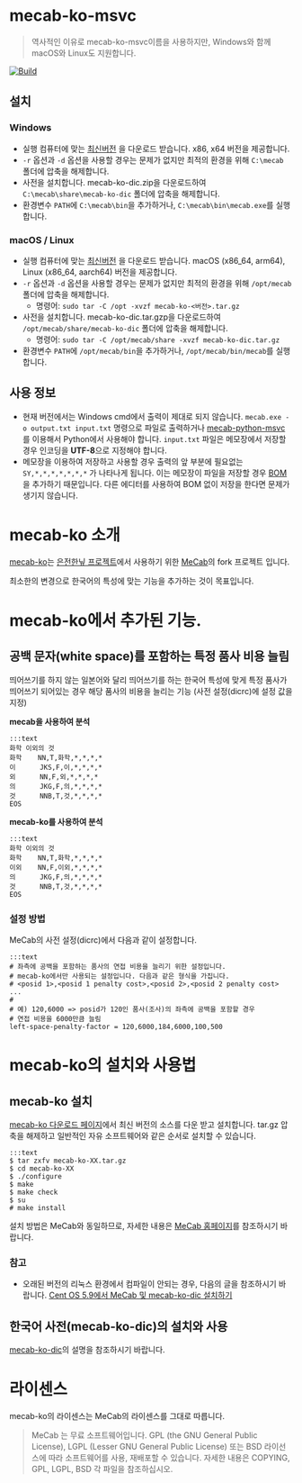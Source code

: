 # mecab-ko-msvc

> 역사적인 이유로 mecab-ko-msvc이름을 사용하지만, Windows와 함께 macOS와 Linux도 지원합니다.

[![Build](https://github.com/Pusnow/mecab-ko-msvc/actions/workflows/build.yml/badge.svg)](https://github.com/Pusnow/mecab-ko-msvc/actions/workflows/build.yml)

## 설치

### Windows

* 실행 컴퓨터에 맞는 [최신버전](https://github.com/Pusnow/mecab-ko-msvc/releases/latest) 을 다운로드 받습니다. x86, x64 버전을 제공합니다.
* `-r` 옵션과 `-d` 옵션을 사용할 경우는 문제가 없지만 최적의 환경을 위해 `C:\mecab` 폴더에 압축을 해제합니다.
* 사전을 설치합니다. mecab-ko-dic.zip을 다운로드하여 `C:\mecab\share\mecab-ko-dic` 폴더에 압축을 해제합니다.
* 환경변수 `PATH`에 `C:\mecab\bin`을 추가하거나, `C:\mecab\bin\mecab.exe`를 실행합니다.

### macOS / Linux

* 실행 컴퓨터에 맞는 [최신버전](https://github.com/Pusnow/mecab-ko-msvc/releases/latest) 을 다운로드 받습니다. macOS (x86_64, arm64), Linux (x86_64, aarch64) 버전을 제공합니다.
* `-r` 옵션과 `-d` 옵션을 사용할 경우는 문제가 없지만 최적의 환경을 위해 `/opt/mecab` 폴더에 압축을 해제합니다.
  * 명령어: `sudo tar -C /opt -xvzf mecab-ko-<버전>.tar.gz`
* 사전을 설치합니다. mecab-ko-dic.tar.gzp을 다운로드하여 `/opt/mecab/share/mecab-ko-dic` 폴더에 압축을 해제합니다.
  * 명령어: `sudo tar -C /opt/mecab/share -xvzf mecab-ko-dic.tar.gz`
* 환경변수 `PATH`에 `/opt/mecab/bin`을 추가하거나, `/opt/mecab/bin/mecab`를 실행합니다.

## 사용 정보

* 현재 버전에서는 Windows cmd에서 출력이 제대로 되지 않습니다. `mecab.exe -o output.txt input.txt` 명령으로 파일로 출력하거나 [mecab-python-msvc](https://github.com/Pusnow/mecab-python-msvc) 를 이용해서 Python에서 사용해야 합니다. `input.txt` 파일은 메모장에서 저장할 경우 인코딩을 **UTF-8**으로 지정해야 합니다.
* 메모장을 이용하여 저장하고 사용할 경우 출력의 앞 부분에 필요없는 `SY,*,*,*,*,*,*,*` 가 나타나게 됩니다. 이는 메모장이 파일을 저장할 경우 [BOM](https://ko.wikipedia.org/wiki/바이트_순서_표식)을 추가하기 때문입니다. 다른 에디터를 사용하여 BOM 없이 저장을 한다면 문제가 생기지 않습니다.


# mecab-ko 소개

[mecab-ko](https://bitbucket.org/eunjeon/mecab-ko)는 [은전한닢 프로젝트](http://eunjeon.blogspot.kr/)에서 사용하기 위한 [MeCab](http://mecab.googlecode.com/svn/trunk/mecab/doc/index.html)의 fork 프로젝트 입니다.

최소한의 변경으로 한국어의 특성에 맞는 기능을 추가하는 것이 목표입니다.

# mecab-ko에서 추가된 기능.

## 공백 문자(white space)를 포함하는 특정 품사 비용 늘림

띄어쓰기를 하지 않는 일본어와 달리 띄어쓰기를 하는 한국어 특성에 맞게 특정 품사가 띄어쓰기 되어있는 경우 해당 품사의 비용을 늘리는 기능 (사전 설정(dicrc)에 설정 값을 지정)

__mecab을 사용하여 분석__

    :::text
    화학 이외의 것
    화학    NN,T,화학,*,*,*,*
    이      JKS,F,이,*,*,*,*
    외      NN,F,외,*,*,*,*
    의      JKG,F,의,*,*,*,*
    것      NNB,T,것,*,*,*,*
    EOS

__mecab-ko를 사용하여 분석__

    :::text
    화학 이외의 것
    화학    NN,T,화학,*,*,*,*
    이외    NN,F,이외,*,*,*,*
    의      JKG,F,의,*,*,*,*
    것      NNB,T,것,*,*,*,*
    EOS

### 설정 방법

MeCab의 사전 설정(dicrc)에서 다음과 같이 설정합니다.

    :::text
    # 좌측에 공백을 포함하는 품사의 연접 비용을 늘리기 위한 설정입니다.
    # mecab-ko에서만 사용되는 설정입니다. 다음과 같은 형식을 가집니다.
    # <posid 1>,<posid 1 penalty cost>,<posid 2>,<posid 2 penalty cost> ...
    # 
    # 예) 120,6000 => posid가 120인 품사(조사)의 좌측에 공백을 포함할 경우
    # 연접 비용을 6000만큼 늘림
    left-space-penalty-factor = 120,6000,184,6000,100,500

# mecab-ko의 설치와 사용법

## mecab-ko 설치

  [mecab-ko 다운로드 페이지](https://bitbucket.org/eunjeon/mecab-ko/downloads)에서 최신 버전의 소스를 다운 받고 설치합니다. tar.gz 압축을 해제하고 일반적인 자유 소프트웨어와 같은 순서로 설치할 수 있습니다.

    :::text
    $ tar zxfv mecab-ko-XX.tar.gz
    $ cd mecab-ko-XX
    $ ./configure 
    $ make
    $ make check
    $ su
    # make install

설치 방법은 MeCab와 동일하므로, 자세한 내용은 [MeCab 홈페이지](http://mecab.googlecode.com/svn/trunk/mecab/doc/index.html)를 참조하시기 바랍니다.

### 참고

  * 오래된 버전의 리눅스 환경에서 컴파일이 안되는 경우, 다음의 글을 참조하시기 바랍니다. [Cent OS 5.9에서 MeCab 및 mecab-ko-dic 설치하기](http://eunjeon.blogspot.kr/2013/02/cent-os-59-mecab-mecab-ko-dic.html)

## 한국어 사전(mecab-ko-dic)의 설치와 사용

  [mecab-ko-dic](https://bitbucket.org/eunjeon/mecab-ko-dic)의 설명을 참조하시기 바랍니다.

# 라이센스

mecab-ko의 라이센스는 MeCab의 라이센스를 그대로 따릅니다.

> MeCab 는 무료 소프트웨어입니다. GPL (the GNU General Public License), LGPL (Lesser GNU General Public License) 또는 BSD 라이선스에 따라 소프트웨어를 사용, 재배포할 수 있습니다. 자세한 내용은 COPYING, GPL, LGPL, BSD 각 파일을 참조하십시오.

